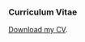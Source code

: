 ### Curriculum Vitae

<p><a href="cv21_05.pdf" data-type="page" data-id="29">Download my CV</a>.</p>
